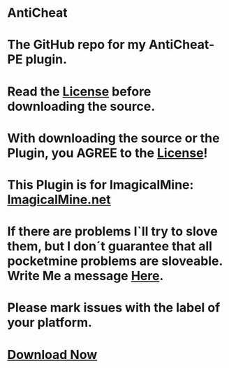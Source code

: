 # AntiCheat

# The GitHub repo for my AntiCheat-PE plugin.


# Read the [License](https://github.com/DarkWav/AntiCheat/blob/master/LICENSE) before downloading the source.


# With downloading the source or the Plugin, you AGREE to the [License](https://github.com/DarkWav/AntiCheat/blob/master/LICENSE.md)!


# This Plugin is for ImagicalMine: [ImagicalMine.net](http://adf.ly/1YbrDu)


# If there are problems  I`ll try to slove them, but I don´t guarantee that all pocketmine problems are sloveable. Write Me a message [Here](https://github.com/DarkWav/AntiCheat/issues/new).


# Please mark issues with the label of your platform.


# [Download Now](http://simonvogl.de/resources/AntiCheat)
